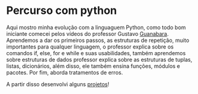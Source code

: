 # Percurso com python

Aqui mostro minha evolução com a linguaguem Python, como todo bom iniciante comecei pelos vídeos do professor Gustavo [Guanabara](https://github.com/IamAyla/learning_tools/tree/main/python/prof_guanabara).
Aprendemos a dar os primeiros passos, as estruturas de repetição, muito importantes para qualquer linguagem, o professor explica sobre os comandos if, else, for e while e suas usabilidades, também aprendemos sobre estruturas de dados professor explica sobre as estruturas de tuplas, listas, dicionários, além disso, ele também ensina funções, módulos e pacotes. Por fim, aborda tratamentos de erros.

A partir disso desenvolvi alguns [projetos](https://github.com/IamAyla/learning_tools/tree/main/python/projetos)!
